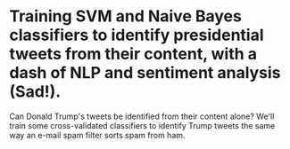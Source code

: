 # Training SVM and Naive Bayes classifiers to identify presidential tweets from their content, with a dash of NLP and sentiment analysis (Sad!).

Can Donald Trump's tweets be identified from their content alone?  We'll train some cross-validated classifiers to identify Trump tweets the same way an e-mail spam filter sorts spam from ham. 

